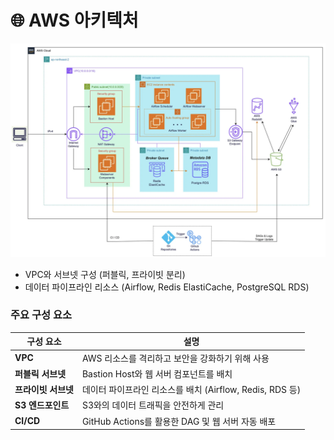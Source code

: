 # 🌐 AWS 아키텍처
![AWS 아키텍처](images/infra-architecture.png)

- VPC와 서브넷 구성 (퍼블릭, 프라이빗 분리)
- 데이터 파이프라인 리소스 (Airflow, Redis ElastiCache, PostgreSQL RDS)

### 주요 구성 요소
| **구성 요소**          | **설명**                                               |
|------------------------|-------------------------------------------------------|
| **VPC**   | AWS 리소스를 격리하고 보안을 강화하기 위해 사용         |
| **퍼블릭 서브넷**       | Bastion Host와 웹 서버 컴포넌트를 배치                  |
| **프라이빗 서브넷**     | 데이터 파이프라인 리소스를 배치 (Airflow, Redis, RDS 등) |
| **S3 엔드포인트**       | S3와의 데이터 트래픽을 안전하게 관리                    |
| **CI/CD**              | GitHub Actions를 활용한 DAG 및 웹 서버 자동 배포         |